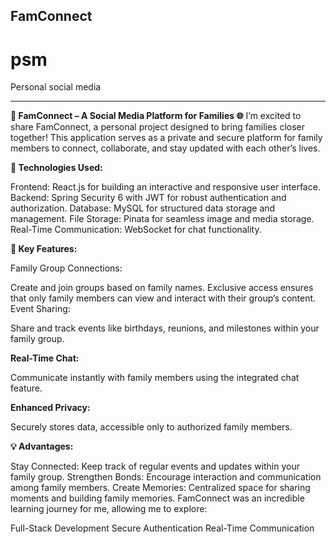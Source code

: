 FamConnect
-----------

# psm
Personal social media

-----------
**🚀 FamConnect – A Social Media Platform for Families 🌐**
I’m excited to share FamConnect, a personal project designed to bring families closer together! This application serves as a private and secure platform for family members to connect, collaborate, and stay updated with each other’s lives.

**🔧 Technologies Used:**

Frontend: React.js for building an interactive and responsive user interface.
Backend: Spring Security 6 with JWT for robust authentication and authorization.
Database: MySQL for structured data storage and management.
File Storage: Pinata for seamless image and media storage.
Real-Time Communication: WebSocket for chat functionality.

**🌟 Key Features:**

Family Group Connections:

Create and join groups based on family names.
Exclusive access ensures that only family members can view and interact with their group’s content.
Event Sharing:

Share and track events like birthdays, reunions, and milestones within your family group.

**Real-Time Chat:**

Communicate instantly with family members using the integrated chat feature.

**Enhanced Privacy:**

Securely stores data, accessible only to authorized family members.

**💡 Advantages:**

Stay Connected: Keep track of regular events and updates within your family group.
Strengthen Bonds: Encourage interaction and communication among family members.
Create Memories: Centralized space for sharing moments and building family memories.
FamConnect was an incredible learning journey for me, allowing me to explore:

Full-Stack Development
Secure Authentication
Real-Time Communication


